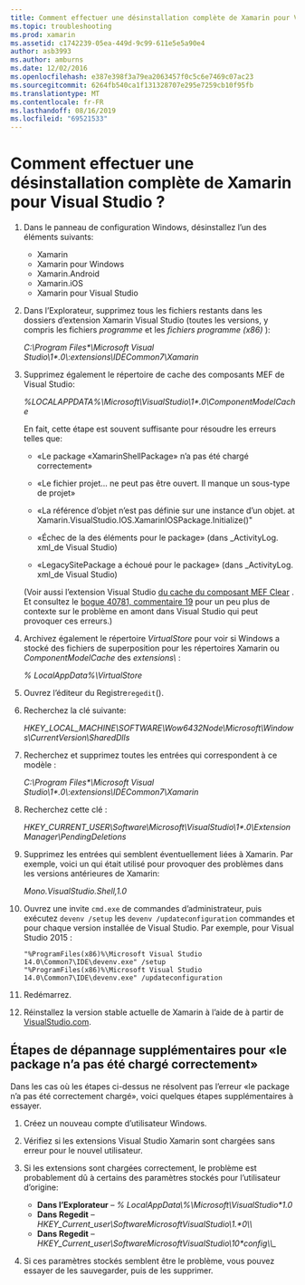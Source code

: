 ```yaml
---
title: Comment effectuer une désinstallation complète de Xamarin pour Visual Studio ?
ms.topic: troubleshooting
ms.prod: xamarin
ms.assetid: c1742239-05ea-449d-9c99-611e5e5a90e4
author: asb3993
ms.author: amburns
ms.date: 12/02/2016
ms.openlocfilehash: e387e398f3a79ea2063457f0c5c6e7469c07ac23
ms.sourcegitcommit: 6264fb540ca1f131328707e295e7259cb10f95fb
ms.translationtype: MT
ms.contentlocale: fr-FR
ms.lasthandoff: 08/16/2019
ms.locfileid: "69521533"
---
```

# <a name="how-do-i-perform-a-thorough-uninstall-for-xamarin-for-visual-studio"></a>Comment effectuer une désinstallation complète de Xamarin pour Visual Studio ?


1. Dans le panneau de configuration Windows, désinstallez l’un des éléments suivants:

    - Xamarin
    - Xamarin pour Windows
    - Xamarin.Android
    - Xamarin.iOS
    - Xamarin pour Visual Studio

2. Dans l’Explorateur, supprimez tous les fichiers restants dans les dossiers d’extension Xamarin Visual Studio (toutes les versions, y compris les fichiers _programme_ et les _fichiers programme (x86)_ ):

    _C:\\Program Files\*\\Microsoft Visual Studio\\1\*.0\\:extensions\\IDECommon7\\Xamarin_

3. Supprimez également le répertoire de cache des composants MEF de Visual Studio:

    _%LOCALAPPDATA%\\Microsoft\\VisualStudio\\1\*.0\\ComponentModelCache_

    En fait, cette étape est souvent suffisante pour résoudre les erreurs telles que:

    - «Le package «XamarinShellPackage» n’a pas été chargé correctement»

    - «Le fichier projet... ne peut pas être ouvert. Il manque un sous-type de projet»

    - «La référence d’objet n’est pas définie sur une instance d’un objet.  at Xamarin.VisualStudio.IOS.XamarinIOSPackage.Initialize()"

    - «Échec de la des éléments pour le package» (dans _ActivityLog. xml_de Visual Studio)

    - «LegacySitePackage a échoué pour le package» (dans _ActivityLog. xml_de Visual Studio)

    (Voir aussi l’extension Visual Studio [du cache du composant MEF Clear](https://visualstudiogallery.msdn.microsoft.com/22b94661-70c7-4a93-9ca3-8b6dd45f47cd) .  Et consultez le [bogue 40781, commentaire 19](https://bugzilla.xamarin.com/show_bug.cgi?id=40781#c19) pour un peu plus de contexte sur le problème en amont dans Visual Studio qui peut provoquer ces erreurs.)

4. Archivez également le répertoire _VirtualStore_ pour voir si Windows a stocké des fichiers de superposition pour les répertoires Xamarin ou _ComponentModelCache_ des _extensions\\_ :

    _% LocalAppData%\\VirtualStore_

5. Ouvrez l’éditeur du Registre`regedit`().

6. Recherchez la clé suivante:

    _HKEY\_LOCAL\_MACHINE\\SOFTWARE\\Wow6432Node\\Microsoft\\Windows\\CurrentVersion\\SharedDlls_

7. Recherchez et supprimez toutes les entrées qui correspondent à ce modèle :

    _C:\\Program Files\*\\Microsoft Visual Studio\\1\*.0\\:extensions\\IDECommon7\\Xamarin_

8. Recherchez cette clé :

    _HKEY\_CURRENT\_USER\\Software\\Microsoft\\VisualStudio\\1\*.0\\ExtensionManager\\PendingDeletions_

9. Supprimez les entrées qui semblent éventuellement liées à Xamarin.  Par exemple, voici un qui était utilisé pour provoquer des problèmes dans les versions antérieures de Xamarin:

    _Mono.VisualStudio.Shell,1.0_

10. Ouvrez une invite `cmd.exe` de commandes d’administrateur, puis exécutez `devenv /setup` les `devenv /updateconfiguration` commandes et pour chaque version installée de Visual Studio.  Par exemple, pour Visual Studio 2015 :

    ```
    "%ProgramFiles(x86)%\Microsoft Visual Studio 14.0\Common7\IDE\devenv.exe" /setup
    "%ProgramFiles(x86)%\Microsoft Visual Studio 14.0\Common7\IDE\devenv.exe" /updateconfiguration
    ```

11. Redémarrez.

12. Réinstallez la version stable actuelle de Xamarin à l’aide de à partir de [VisualStudio.com](https://visualstudio.com/xamarin/).

## <a name="additional-troubleshooting-steps-for-package-did-not-load-correctly"></a>Étapes de dépannage supplémentaires pour «le package n’a pas été chargé correctement»

Dans les cas où les étapes ci-dessus ne résolvent pas l’erreur «le package n’a pas été correctement chargé», voici quelques étapes supplémentaires à essayer.

1. Créez un nouveau compte d’utilisateur Windows.

2. Vérifiez si les extensions Visual Studio Xamarin sont chargées sans erreur pour le nouvel utilisateur.

3. Si les extensions sont chargées correctement, le problème est probablement dû à certains des paramètres stockés pour l’utilisateur d’origine:

    - **Dans l’Explorateur** – _% LocalAppData\\%\\Microsoft\\VisualStudio\*1.0_
    - **Dans Regedit** – _HKEY\_Current\_user\\SoftwareMicrosoftVisualStudio\\1.\*0\\\\_
    - **Dans Regedit** – _HKEY\_Current\_user\\SoftwareMicrosoftVisualStudio\\10\*config\\\\\__

4. Si ces paramètres stockés semblent être le problème, vous pouvez essayer de les sauvegarder, puis de les supprimer.
